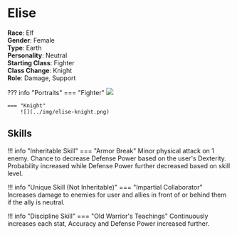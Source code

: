 # Elise

**Race**: Elf  
**Gender**: Female  
**Type**: Earth  
**Personality**: Neutral  
**Starting Class**: Fighter  
**Class Change**: Knight  
**Role**: Damage, Support

??? info "Portraits"
    === "Fighter"
        ![](../img/elise-fighter.jpg)

    === "Knight"
        ![](../img/elise-knight.png)

## Skills

!!! info "Inheritable Skill"
    === "Armor Break"
        Minor physical attack on 1 enemy. Chance to decrease Defense Power based on the user's Dexterity. Probability increased while Defense Power further decreased based on skill level.

!!! info "Unique Skill (Not Inheritable)"
    === "Impartial Collaborator"
        Increases damage to enemies for user and allies in front of or behind them if the ally is neutral.

!!! info "Discipline Skill"
    === "Old Warrior's Teachings"
        Continuously increases each stat, Accuracy and Defense Power increased further.